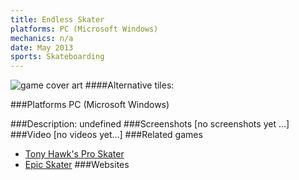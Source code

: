 ```yaml
---
title: Endless Skater
platforms: PC (Microsoft Windows)
mechanics: n/a
date: May 2013
sports: Skateboarding
---
```

![game cover art](//images.igdb.com/igdb/image/upload/t_cover_big/roccwcpxg1ilydfbtylr.jpg "Logo Title Text 1")
####Alternative tiles:

###Platforms
PC (Microsoft Windows)

###Description:
undefined
###Screenshots
[no screenshots yet ...]
###Video
[no videos yet...]
###Related games
* [Tony Hawk's Pro Skater](/games/tony-hawk-s-pro-skater-6692/)
* [Epic Skater](/games/epic-skater-70999/)
###Websites

